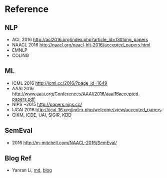 # Reference

## NLP
- ACL 2016 http://acl2016.org/index.php?article_id=13#long_papers
- NAACL 2016 http://naacl.org/naacl-hlt-2016/accepted_papers.html
- EMNLP
- COLING

## ML
- ICML 2016 http://icml.cc/2016/?page_id=1649
- AAAI 2016 http://www.aaai.org/Conferences/AAAI/2016/aaai16accepted-papers.pdf
- NIPS ~2015 http://papers.nips.cc/
- IJCAI 2016 http://ijcai-16.org/index.php/welcome/view/accepted_papers
- CIKM, ICDE, UAI, SIGIR, KDD

## SemEval
- 2016 http://m-mitchell.com/NAACL-2016/SemEval/


## Blog Ref
- Yanran Li, 
  [md](https://raw.githubusercontent.com/niangaotuantuan/niangaotuantuan.github.io/master/_posts/2015/2015-11-30-iclr-2016-submission-highlights.md),
  [blog](http://yanran.li/peppypapers/2015/11/30/iclr-2016-submission-highlights.html)